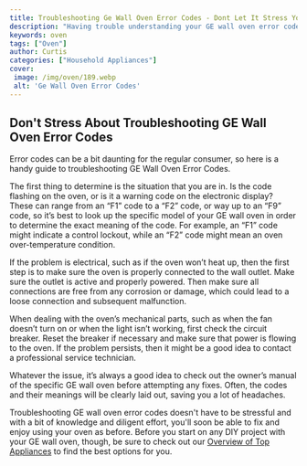 ```yaml
---
title: Troubleshooting Ge Wall Oven Error Codes - Dont Let It Stress You
description: "Having trouble understanding your GE wall oven error codes Dont get too stressed out by it In this blog post learn how to interpret them and successfully troubleshoot the issues"
keywords: oven
tags: ["Oven"]
author: Curtis
categories: ["Household Appliances"]
cover: 
 image: /img/oven/189.webp
 alt: 'Ge Wall Oven Error Codes'
---
```

## Don't Stress About Troubleshooting GE Wall Oven Error Codes
Error codes can be a bit daunting for the regular consumer, so here is a handy guide to troubleshooting GE Wall Oven Error Codes.

The first thing to determine is the situation that you are in. Is the code flashing on the oven, or is it a warning code on the electronic display? These can range from an “F1” code to a “F2” code, or way up to an “F9” code, so it’s best to look up the specific model of your GE wall oven in order to determine the exact meaning of the code. For example, an “F1” code might indicate a control lockout, while an “F2” code might mean an oven over-temperature condition.

If the problem is electrical, such as if the oven won’t heat up, then the first step is to make sure the oven is properly connected to the wall outlet. Make sure the outlet is active and properly powered. Then make sure all connections are free from any corrosion or damage, which could lead to a loose connection and subsequent malfunction.

When dealing with the oven’s mechanical parts, such as when the fan doesn’t turn on or when the light isn’t working, first check the circuit breaker. Reset the breaker if necessary and make sure that power is flowing to the oven. If the problem persists, then it might be a good idea to contact a professional service technician. 

Whatever the issue, it’s always a good idea to check out the owner’s manual of the specific GE wall oven before attempting any fixes. Often, the codes and their meanings will be clearly laid out, saving you a lot of headaches.

Troubleshooting GE wall oven error codes doesn't have to be stressful and with a bit of knowledge and diligent effort, you'll soon be able to fix and enjoy using your oven as before. Before you start on any DIY project with your GE wall oven, though, be sure to check out our [Overview of Top Appliances](./pages/appliance-overview) to find the best options for you.
